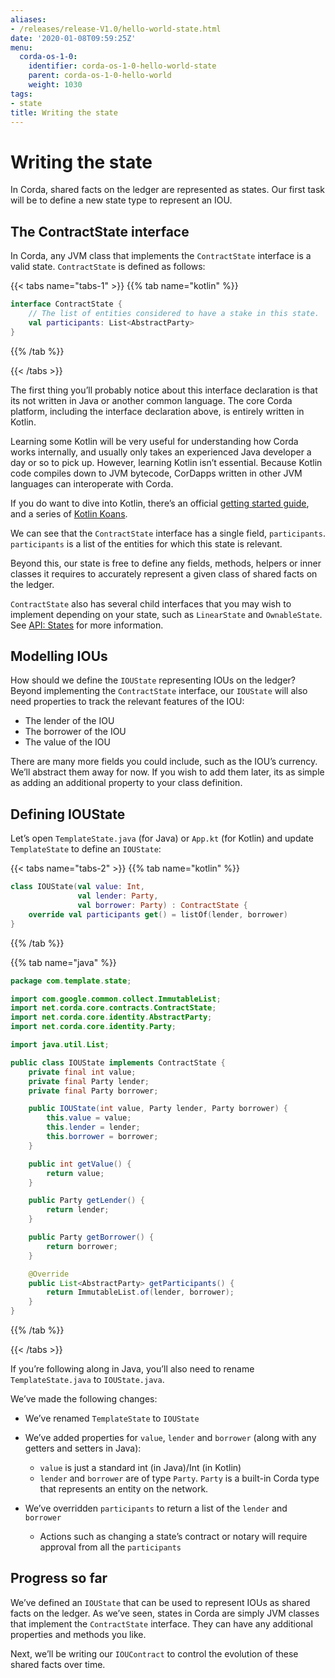 ```yaml
---
aliases:
- /releases/release-V1.0/hello-world-state.html
date: '2020-01-08T09:59:25Z'
menu:
  corda-os-1-0:
    identifier: corda-os-1-0-hello-world-state
    parent: corda-os-1-0-hello-world
    weight: 1030
tags:
- state
title: Writing the state
---
```





# Writing the state

In Corda, shared facts on the ledger are represented as states. Our first task will be to define a new state type to
represent an IOU.


## The ContractState interface

In Corda, any JVM class that implements the `ContractState` interface is a valid state. `ContractState` is
defined as follows:

{{< tabs name="tabs-1" >}}
{{% tab name="kotlin" %}}
```kotlin
interface ContractState {
    // The list of entities considered to have a stake in this state.
    val participants: List<AbstractParty>
}
```
{{% /tab %}}

{{< /tabs >}}

The first thing you’ll probably notice about this interface declaration is that its not written in Java or another
common language. The core Corda platform, including the interface declaration above, is entirely written in Kotlin.

Learning some Kotlin will be very useful for understanding how Corda works internally, and usually only takes an
experienced Java developer a day or so to pick up. However, learning Kotlin isn’t essential. Because Kotlin code
compiles down to JVM bytecode, CorDapps written in other JVM languages can interoperate with Corda.

If you do want to dive into Kotlin, there’s an official
[getting started guide](https://kotlinlang.org/docs/tutorials/), and a series of
[Kotlin Koans](https://kotlinlang.org/docs/tutorials/koans.html).

We can see that the `ContractState` interface has a single field, `participants`. `participants` is a list of the
entities for which this state is relevant.

Beyond this, our state is free to define any fields, methods, helpers or inner classes it requires to accurately
represent a given class of shared facts on the ledger.

`ContractState` also has several child interfaces that you may wish to implement depending on your state, such as
`LinearState` and `OwnableState`. See [API: States](api-states.md) for more information.


## Modelling IOUs

How should we define the `IOUState` representing IOUs on the ledger? Beyond implementing the `ContractState`
interface, our `IOUState` will also need properties to track the relevant features of the IOU:


* The lender of the IOU
* The borrower of the IOU
* The value of the IOU

There are many more fields you could include, such as the IOU’s currency. We’ll abstract them away for now. If
you wish to add them later, its as simple as adding an additional property to your class definition.


## Defining IOUState

Let’s open `TemplateState.java` (for Java) or `App.kt` (for Kotlin) and update `TemplateState` to
define an `IOUState`:

{{< tabs name="tabs-2" >}}
{{% tab name="kotlin" %}}
```kotlin
class IOUState(val value: Int,
               val lender: Party,
               val borrower: Party) : ContractState {
    override val participants get() = listOf(lender, borrower)
}
```
{{% /tab %}}

{{% tab name="java" %}}
```java
package com.template.state;

import com.google.common.collect.ImmutableList;
import net.corda.core.contracts.ContractState;
import net.corda.core.identity.AbstractParty;
import net.corda.core.identity.Party;

import java.util.List;

public class IOUState implements ContractState {
    private final int value;
    private final Party lender;
    private final Party borrower;

    public IOUState(int value, Party lender, Party borrower) {
        this.value = value;
        this.lender = lender;
        this.borrower = borrower;
    }

    public int getValue() {
        return value;
    }

    public Party getLender() {
        return lender;
    }

    public Party getBorrower() {
        return borrower;
    }

    @Override
    public List<AbstractParty> getParticipants() {
        return ImmutableList.of(lender, borrower);
    }
}
```
{{% /tab %}}

{{< /tabs >}}

If you’re following along in Java, you’ll also need to rename `TemplateState.java` to `IOUState.java`.

We’ve made the following changes:


* We’ve renamed `TemplateState` to `IOUState`
* We’ve added properties for `value`, `lender` and `borrower` (along with any getters and setters in Java):
    * `value` is just a standard int (in Java)/Int (in Kotlin)
    * `lender` and `borrower` are of type `Party`. `Party` is a built-in Corda type that represents an entity on
the network.


* We’ve overridden `participants` to return a list of the `lender` and `borrower`
    * Actions such as changing a state’s contract or notary will require approval from all the `participants`




## Progress so far

We’ve defined an `IOUState` that can be used to represent IOUs as shared facts on the ledger. As we’ve seen, states in
Corda are simply JVM classes that implement the `ContractState` interface. They can have any additional properties and
methods you like.

Next, we’ll be writing our `IOUContract` to control the evolution of these shared facts over time.

